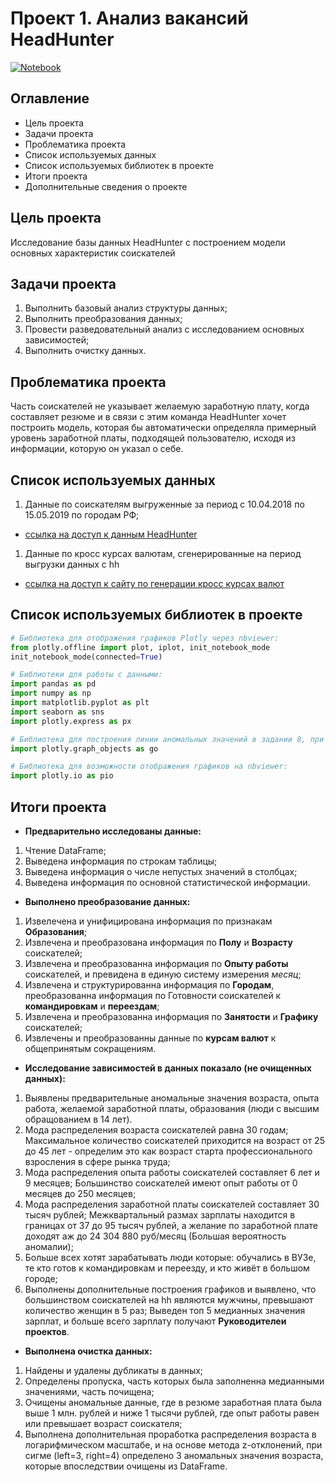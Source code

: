# Проект 1. Анализ вакансий HeadHunter

[![Notebook](https://img.shields.io/badge/Jupyter-Notebook-F37626?style=for-the-badge&logo=jupyter&logoColor=white)](https://github.com/xndrf/Data_Science_Project/blob/master/1.%20Research_hh(Part_1)/Project-1.%20Ноутбук-шаблон.ipynb)


## Оглавление
- Цель проекта
- Задачи проекта
- Проблематика проекта
- Список используемых данных
- Список используемых библиотек в проекте
- Итоги проекта
- Дополнительные сведения о проекте

## Цель проекта
Исследование базы данных HeadHunter c построением модели основных характеристик соискателей

## Задачи проекта
1. Выполнить базовый анализ структуры данных;
1. Выполнить преобразования данных;
1. Провести разведовательный анализ с исследованием основных зависимостей;
1. Выполнить очистку  данных.

## Проблематика проекта
Часть соискателей не указывает желаемую заработную плату, когда составляет резюме и в связи с этим команда HeadHunter хочет построить модель, которая бы автоматически определяла примерный уровень заработной платы, подходящей пользователю, исходя из информации, которую он указал о себе.

## Список используемых данных
1. Данные по соискателям выгруженные за период с 10.04.2018 по 15.05.2019 по городам РФ;
- [ссылка на доступ к данным HeadHunter](https://drive.google.com/file/d/1MlY1ibOSJj2YLUXrhP8Pqqz6JvBYq0sw/view)
1. Данные по кросс курсах валютам, сгенерированные на период выгрузки данных с hh
 - [ссылка на доступ к сайту по генерации кросс курсах валют](https://mfd.ru/)

## Список используемых библиотек в проекте

```python
# Библиотека для отображения графиков Plotly через nbviewer:
from plotly.offline import plot, iplot, init_notebook_mode
init_notebook_mode(connected=True)

# Библиотеки для работы с данными:
import pandas as pd
import numpy as np
import matplotlib.pyplot as plt
import seaborn as sns
import plotly.express as px

# Библиотека для построения линии аномальных значений в задании 8, при построении графика в plotly:
import plotly.graph_objects as go

# Библиотека для возможности отображения графиков на nbviewer:
import plotly.io as pio
```

## Итоги проекта
- **Предварительно исследованы данные:**
1. Чтение DataFrame;
1. Выведена информация по строкам таблицы;
1. Выведена информация о числе непустых значений в столбцах;
1. Выведена информация по основной статистической информации.
-  **Выполнено преобразование данных:**
1. Извелечена и унифицирована информация по признакам **Образования**;
1. Извлечена и преобразована информация по **Полу** и **Возрасту** соискателей;
1. Извлечена и преобразованна информация по **Опыту работы** соискателей, и превидена в единую систему измерения *месяц*;
1. Извлечена и структурированна информация по **Городам**, преобразованна информация по Готовности соискателей к **командировкам** и **переездам**;
1. Извлечена и преобразованна информация по **Занятости** и **Графику** соискателей;
1. Извлечены и преобразованны данные по **курсам валют** к общепринятым сокращениям.
- **Исследование зависимостей в данных показало (не очищенных данных):**
1. Выявлены предварительные аномальные значения возраста, опыта работа, желаемой заработной платы, образования (люди с высшим обращованием в 14 лет).
1. Мода распределения возраста соискателей равна 30 годам; Максимальное количество соискателей приходится на возраст от 25 до 45 лет - определим это как возраст старта профессионального взросления в сфере рынка труда; 
1. Мода распределения опыта работы соискателей составляет 6 лет и 9 месяцев; Большинство соискателей имеют опыт работы от 0 месяцев до 250 месяцев;
1. Мода распределения заработной платы соискателей составляет 30 тысяч рублей; Межквартальный размах зарплаты находится в границах от 37 до 95 тысяч рублей, а желание по заработной плате доходят аж до 24 304 880 руб/месяц (Большая вероятность аномалии);
1. Больше всех хотят зарабатывать люди которые: обучались в ВУЗе, те кто готов к командировкам и переезду, и кто живёт в большом городе;
1. Выполнены дополнительные построения графиков и выявлено, что большинством соискателей на hh являются мужчины, превышают количество женщин в 5 раз; Выведен топ 5 медианных значения зарплат, и больше всего зарплату получают **Руководителеи проектов**.
- **Выполнена очистка данных:**
1. Найдены и удалены дубликаты в данных;
1. Определены пропуска, часть которых была заполненна медианными значениями, часть почищена;
1. Очищены аномальные данные, где в резюме заработная плата была выше 1 млн. рублей и ниже 1 тысячи рублей, где опыт работы равен или превышает возраст соискателя;
1. Выполнена дополнительная проработка распределения возраста в логарифмическом масштабе, и на основе метода z-отклонений, при сигме (left=3, right=4) определено 3 аномальных значения возраста, которые впоследствии очищены из DataFrame.
